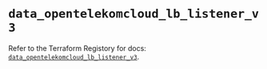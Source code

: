 # `data_opentelekomcloud_lb_listener_v3`

Refer to the Terraform Registory for docs: [`data_opentelekomcloud_lb_listener_v3`](https://registry.terraform.io/providers/opentelekomcloud/opentelekomcloud/1.35.8/docs/data-sources/lb_listener_v3).
